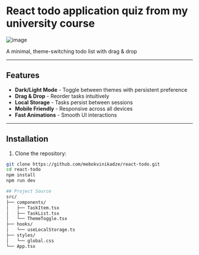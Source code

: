 # React todo application quiz from my university course

![image](https://github.com/user-attachments/assets/14d43a65-ce9e-49c2-98d5-8365f80a320b)



A minimal, theme-switching todo list with drag & drop

---

## Features
- **Dark/Light Mode** - Toggle between themes with persistent preference
- **Drag & Drop** - Reorder tasks intuitively
- **Local Storage** - Tasks persist between sessions
- **Mobile Friendly** - Responsive across all devices
- **Fast Animations** - Smooth UI interactions

---


## Installation
1. Clone the repository:
```bash
git clone https://github.com/mebokvinikadze/react-todo.git
cd react-todo
npm install
npm run dev

## Project Source
src/
├── components/
│   ├── TaskItem.tsx
│   ├── TaskList.tsx
│   └── ThemeToggle.tsx
├── hooks/
│   └── useLocalStorage.ts
├── styles/
│   └── global.css
└── App.tsx
